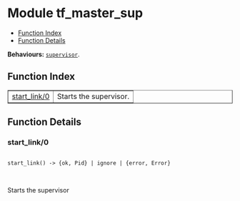 

# Module tf_master_sup #
* [Function Index](#index)
* [Function Details](#functions)

__Behaviours:__ [`supervisor`](supervisor.md).

<a name="index"></a>

## Function Index ##


<table width="100%" border="1" cellspacing="0" cellpadding="2" summary="function index"><tr><td valign="top"><a href="#start_link-0">start_link/0</a></td><td>
Starts the supervisor.</td></tr></table>


<a name="functions"></a>

## Function Details ##

<a name="start_link-0"></a>

### start_link/0 ###

<pre><code>
start_link() -&gt; {ok, Pid} | ignore | {error, Error}
</code></pre>
<br />

Starts the supervisor

